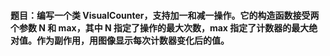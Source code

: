 #### 题目：编写一个类 VisualCounter，支持加一和减一操作。它的构造函数接受两个参数 N 和 max，其中 N 指定了操作的最大次数，max 指定了计数器的最大绝对值。作为副作用，用图像显示每次计数器变化后的值。
